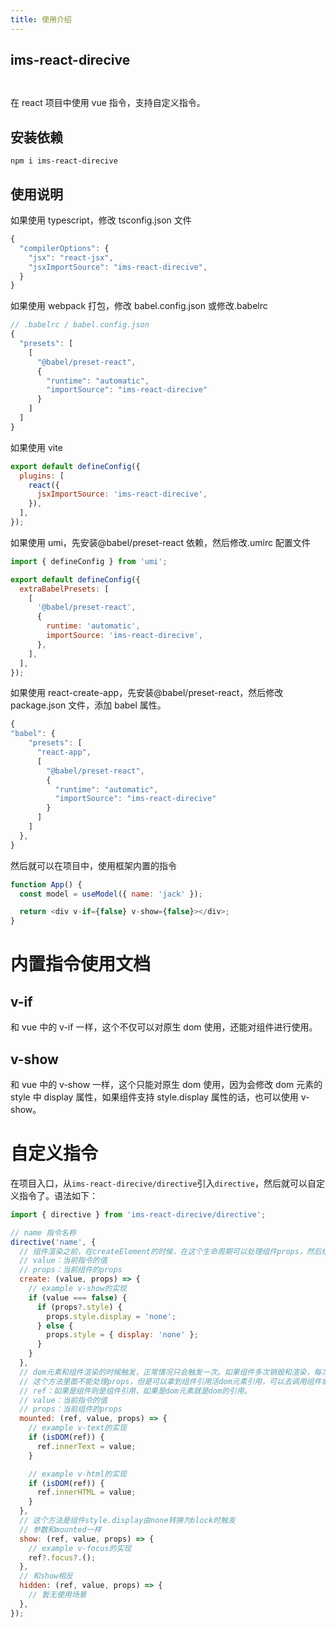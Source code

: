 ```yaml
---
title: 使用介绍
---
```


## ims-react-direcive

<code src='./demo/direcive.tsx'> </code>

在 react 项目中使用 vue 指令，支持自定义指令。

## 安装依赖

```
npm i ims-react-direcive
```

## 使用说明

如果使用 typescript，修改 tsconfig.json 文件

```js
{
  "compilerOptions": {
    "jsx": "react-jsx",
    "jsxImportSource": "ims-react-direcive",
  }
}
```

如果使用 webpack 打包，修改 babel.config.json 或修改.babelrc

```js
// .babelrc / babel.config.json
{
  "presets": [
    [
      "@babel/preset-react",
      {
        "runtime": "automatic",
        "importSource": "ims-react-direcive"
      }
    ]
  ]
}

```

如果使用 vite

```js
export default defineConfig({
  plugins: [
    react({
      jsxImportSource: 'ims-react-direcive',
    }),
  ],
});
```

如果使用 umi，先安装@babel/preset-react 依赖，然后修改.umirc 配置文件

```js
import { defineConfig } from 'umi';

export default defineConfig({
  extraBabelPresets: [
    [
      '@babel/preset-react',
      {
        runtime: 'automatic',
        importSource: 'ims-react-direcive',
      },
    ],
  ],
});
```

如果使用 react-create-app，先安装@babel/preset-react，然后修改 package.json 文件，添加 babel 属性。

```js
{
"babel": {
    "presets": [
      "react-app",
      [
        "@babel/preset-react",
        {
          "runtime": "automatic",
          "importSource": "ims-react-direcive"
        }
      ]
    ]
  },
}
```

然后就可以在项目中，使用框架内置的指令

```js
function App() {
  const model = useModel({ name: 'jack' });

  return <div v-if={false} v-show={false}></div>;
}
```

# 内置指令使用文档

## v-if

和 vue 中的 v-if 一样，这个不仅可以对原生 dom 使用，还能对组件进行使用。

## v-show

和 vue 中的 v-show 一样，这个只能对原生 dom 使用，因为会修改 dom 元素的 style 中 display 属性，如果组件支持 style.display 属性的话，也可以使用 v-show。

# 自定义指令

在项目入口，从`ims-react-direcive/directive`引入`directive`，然后就可以自定义指令了。语法如下：

```js
import { directive } from 'ims-react-direcive/directive';

// name 指令名称
directive('name', {
  // 组件渲染之前，在createElement的时候，在这个生命周期可以处理组件props，然后组件渲染的时候，可以拿到处理后的props。注意这个方法只要组件一重新render，就会触发一次。如果返回false这个组件就不渲染了。
  // value：当前指令的值
  // props：当前组件的props
  create: (value, props) => {
    // example v-show的实现
    if (value === false) {
      if (props?.style) {
        props.style.display = 'none';
      } else {
        props.style = { display: 'none' };
      }
    }
  },
  // dom元素和组件渲染的时候触发，正常情况只会触发一次。如果组件多次销毁和渲染，每次渲染都会触发这个方法。
  // 这个方法里面不能处理props，但是可以拿到组件引用活dom元素引用，可以去调用组件或dom元素的方法
  // ref：如果是组件则是组件引用，如果是dom元素就是dom的引用。
  // value：当前指令的值
  // props：当前组件的props
  mounted: (ref, value, props) => {
    // example v-text的实现
    if (isDOM(ref)) {
      ref.innerText = value;
    }

    // example v-html的实现
    if (isDOM(ref)) {
      ref.innerHTML = value;
    }
  },
  // 这个方法是组件style.display由none转换为block时触发
  // 参数和mounted一样
  show: (ref, value, props) => {
    // example v-focus的实现
    ref?.focus?.();
  },
  // 和show相反
  hidden: (ref, value, props) => {
    // 暂无使用场景
  },
});
```
